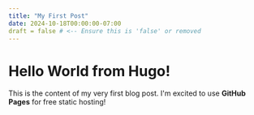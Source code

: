 ```yaml
---
title: "My First Post"
date: 2024-10-18T00:00:00-07:00
draft = false # <-- Ensure this is 'false' or removed
---
```


# Hello World from Hugo!

This is the content of my very first blog post. I'm excited to use **GitHub Pages** for free static hosting!